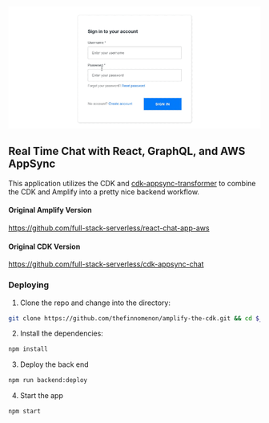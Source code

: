 ![Chat App with React & AWS Demo](demo.gif)

## Real Time Chat with React, GraphQL, and AWS AppSync

This application utilizes the CDK and [cdk-appsync-transformer](https://github.com/kcwinner/cdk-appsync-transformer) to combine the CDK 
and Amplify into a pretty nice backend workflow.
#### Original Amplify Version

https://github.com/full-stack-serverless/react-chat-app-aws

#### Original CDK Version

https://github.com/full-stack-serverless/cdk-appsync-chat

### Deploying

1. Clone the repo and change into the directory:

```sh
git clone https://github.com/thefinnomenon/amplify-the-cdk.git && cd $_
```

2. Install the dependencies:

```sh
npm install
```

3. Deploy the back end

```sh
npm run backend:deploy
```

4. Start the app

```sh
npm start
```